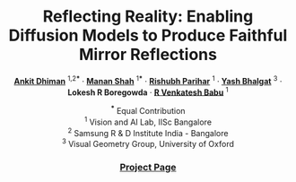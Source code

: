 [comment]: <> (# Reflecting Reality: Enabling Diffusion Models to Produce Faithful Mirror Reflections)

<!-- PROJECT LOGO -->

<p align="center">

  <h1 align="center">Reflecting Reality: Enabling Diffusion Models to Produce Faithful Mirror Reflections</h1>

  <p align="center">
    <a href="https://www.linkedin.com/in/ankit-dhiman-46109a174/" target="_blank"><strong>Ankit Dhiman</strong></a> <sup>1,2<b>*</b></sup>
    ·
    <a href="https://cs-mshah.github.io/" target="_blank"><strong>Manan Shah</strong></a> <sup>1<b>*</b></sup>
    ·
    <a href="https://rishubhpar.github.io/" target="_blank"><strong>Rishubh Parihar</strong></a> <sup>1</sup>
    ·
    <a href="https://yashbhalgat.github.io/" target="_blank"><strong>Yash Bhalgat</strong></a> <sup>3</sup>
    ·
    <strong>Lokesh R Boregowda</strong>
    ·
    <a href="https://yashbhalgat.github.io/" target="_blank"><strong>R Venkatesh Babu</strong></a> <sup>1</sup>
</p>
<p align="center" style="padding-top: 0px;">
    <sup><b>*</b></sup> Equal Contribution
    <br>
    <sup>1</sup> Vision and AI Lab, IISc Bangalore
    <br>
    <sup>2</sup> Samsung R & D Institute India - Bangalore
    <br>
    <sup>3</sup> Visual Geometry Group, University of Oxford
    <br>
</p>

[comment]: <> (  <h2 align="center">PAPER</h2>)
  <h3 align="center">
    <!-- <a href="">Paper</a> |  -->
    <a href="">Project Page</a></h3>
  <div align="center"></div>

<p align="center">
  <a href="">
    <!-- <img src="./scripts/teaser.png" alt="Teaser" width="80%"> -->
  </a>
</p>
<p align="center">
<!-- Short Summary -->
</p>
<br>

